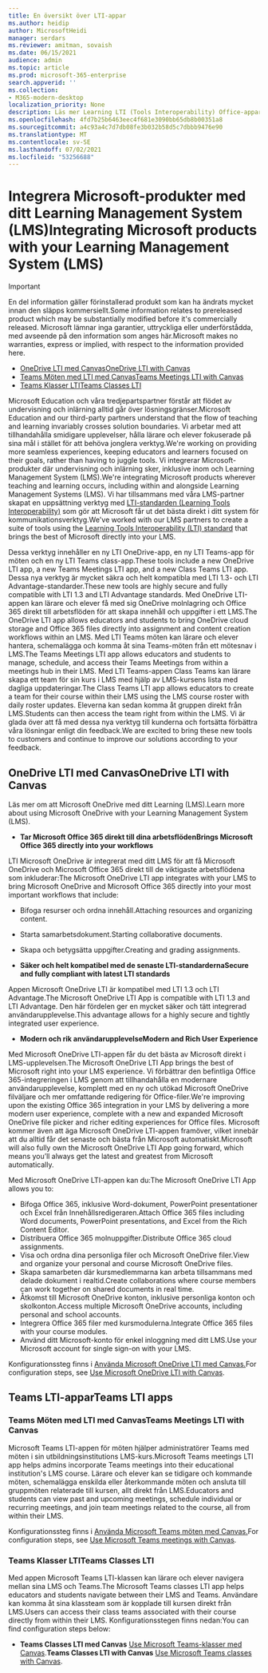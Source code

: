 ```yaml
---
title: En översikt över LTI-appar
ms.author: heidip
author: MicrosoftHeidi
manager: serdars
ms.reviewer: amitman, sovaish
ms.date: 06/15/2021
audience: admin
ms.topic: article
ms.prod: microsoft-365-enterprise
search.appverid: ''
ms.collection:
- M365-modern-desktop
localization_priority: None
description: Läs mer Learning LTI (Tools Interoperability) Office-appar i M365, och hur de hjälper lärare när de integrerar Office-appar i sina LMS -system (Learning Management System).
ms.openlocfilehash: 4fd7b25b6463eec4f681e3090bb65db8b00351a8
ms.sourcegitcommit: a4c93a4c7d7db08fe3b032b58d5c7dbbb9476e90
ms.translationtype: MT
ms.contentlocale: sv-SE
ms.lasthandoff: 07/02/2021
ms.locfileid: "53256688"
---
```

# <a name="integrating-microsoft-products-with-your-learning-management-system-lms"></a><span data-ttu-id="05ec2-103">Integrera Microsoft-produkter med ditt Learning Management System (LMS)</span><span class="sxs-lookup"><span data-stu-id="05ec2-103">Integrating Microsoft products with your Learning Management System (LMS)</span></span>

> [!IMPORTANT]
> <span data-ttu-id="05ec2-104">En del information gäller förinstallerad produkt som kan ha ändrats mycket innan den släpps kommersiellt.</span><span class="sxs-lookup"><span data-stu-id="05ec2-104">Some information relates to prereleased product which may be substantially modified before it's commercially released.</span></span> <span data-ttu-id="05ec2-105">Microsoft lämnar inga garantier, uttryckliga eller underförstådda, med avseende på den information som anges här.</span><span class="sxs-lookup"><span data-stu-id="05ec2-105">Microsoft makes no warranties, express or implied, with respect to the information provided here.</span></span>

- [<span data-ttu-id="05ec2-106">OneDrive LTI med Canvas</span><span class="sxs-lookup"><span data-stu-id="05ec2-106">OneDrive LTI with Canvas</span></span>](#onedrive-lti-with-canvas)
- [<span data-ttu-id="05ec2-107">Teams Möten med LTI med Canvas</span><span class="sxs-lookup"><span data-stu-id="05ec2-107">Teams Meetings LTI with Canvas</span></span>](#teams-meetings-lti-with-canvas)
- [<span data-ttu-id="05ec2-108">Teams Klasser LTI</span><span class="sxs-lookup"><span data-stu-id="05ec2-108">Teams Classes LTI</span></span>](#teams-classes-lti)

<span data-ttu-id="05ec2-109">Microsoft Education och våra tredjepartspartner förstår att flödet av undervisning och inlärning alltid går över lösningsgränser.</span><span class="sxs-lookup"><span data-stu-id="05ec2-109">Microsoft Education and our third-party partners understand that the flow of teaching and learning invariably crosses solution boundaries.</span></span> <span data-ttu-id="05ec2-110">Vi arbetar med att tillhandahålla smidigare upplevelser, hålla lärare och elever fokuserade på sina mål i stället för att behöva jonglera verktyg.</span><span class="sxs-lookup"><span data-stu-id="05ec2-110">We're working on providing more seamless experiences, keeping educators and learners focused on their goals, rather than having to juggle tools.</span></span> <span data-ttu-id="05ec2-111">Vi integrerar Microsoft-produkter där undervisning och inlärning sker, inklusive inom och Learning Management System (LMS).</span><span class="sxs-lookup"><span data-stu-id="05ec2-111">We're integrating Microsoft products wherever teaching and learning occurs, including within and alongside Learning Management Systems (LMS).</span></span> <span data-ttu-id="05ec2-112">Vi har tillsammans med våra LMS-partner skapat en uppsättning verktyg med [LTI-standarden (Learning Tools Interoperability)](https://www.imsglobal.org/activity/learning-tools-interoperability) som gör att Microsoft får ut det bästa direkt i ditt system för kommunikationsverktyg.</span><span class="sxs-lookup"><span data-stu-id="05ec2-112">We've worked with our LMS partners to create a suite of tools using the [Learning Tools Interoperability (LTI) standard](https://www.imsglobal.org/activity/learning-tools-interoperability) that brings the best of Microsoft directly into your LMS.</span></span>

<span data-ttu-id="05ec2-113">Dessa verktyg innehåller en ny LTI OneDrive-app, en ny LTI Teams-app för möten och en ny LTI Teams class-app.</span><span class="sxs-lookup"><span data-stu-id="05ec2-113">These tools include a new OneDrive LTI app, a new Teams Meetings LTI app, and a new Class Teams LTI app.</span></span> <span data-ttu-id="05ec2-114">Dessa nya verktyg är mycket säkra och helt kompatibla med LTI 1.3- och LTI Advantage-standarder.</span><span class="sxs-lookup"><span data-stu-id="05ec2-114">These new tools are highly secure and fully compatible with LTI 1.3 and LTI Advantage standards.</span></span> <span data-ttu-id="05ec2-115">Med OneDrive LTI-appen kan lärare och elever få med sig OneDrive molnlagring och Office 365 direkt till arbetsflöden för att skapa innehåll och uppgifter i ett LMS.</span><span class="sxs-lookup"><span data-stu-id="05ec2-115">The OneDrive LTI app allows educators and students to bring OneDrive cloud storage and Office 365 files directly into assignment and content creation workflows within an LMS.</span></span> <span data-ttu-id="05ec2-116">Med LTI Teams möten kan lärare och elever hantera, schemalägga och komma åt sina Teams-möten från ett mötesnav i LMS.</span><span class="sxs-lookup"><span data-stu-id="05ec2-116">The Teams Meetings LTI app allows educators and students to manage, schedule, and access their Teams Meetings from within a meetings hub in their LMS.</span></span> <span data-ttu-id="05ec2-117">Med LTI Teams-appen Class Teams kan lärare skapa ett team för sin kurs i LMS med hjälp av LMS-kursens lista med dagliga uppdateringar.</span><span class="sxs-lookup"><span data-stu-id="05ec2-117">The Class Teams LTI app allows educators to create a team for their course within their LMS using the LMS course roster with daily roster updates.</span></span> <span data-ttu-id="05ec2-118">Eleverna kan sedan komma åt gruppen direkt från LMS.</span><span class="sxs-lookup"><span data-stu-id="05ec2-118">Students can then access the team right from within the LMS.</span></span> <span data-ttu-id="05ec2-119">Vi är glada över att få med dessa nya verktyg till kunderna och fortsätta förbättra våra lösningar enligt din feedback.</span><span class="sxs-lookup"><span data-stu-id="05ec2-119">We are excited to bring these new tools to customers and continue to improve our solutions according to your feedback.</span></span>

## <a name="onedrive-lti-with-canvas"></a><span data-ttu-id="05ec2-120">OneDrive LTI med Canvas</span><span class="sxs-lookup"><span data-stu-id="05ec2-120">OneDrive LTI with Canvas</span></span>

<span data-ttu-id="05ec2-121">Läs mer om att Microsoft OneDrive med ditt Learning (LMS).</span><span class="sxs-lookup"><span data-stu-id="05ec2-121">Learn more about using Microsoft OneDrive with your Learning Management System (LMS).</span></span>

- <span data-ttu-id="05ec2-122">**Tar Microsoft Office 365 direkt till dina arbetsflöden**</span><span class="sxs-lookup"><span data-stu-id="05ec2-122">**Brings Microsoft Office 365 directly into your workflows**</span></span>

<span data-ttu-id="05ec2-123">LTI Microsoft OneDrive är integrerat med ditt LMS för att få Microsoft OneDrive och Microsoft Office 365 direkt till de viktigaste arbetsflödena som inkluderar:</span><span class="sxs-lookup"><span data-stu-id="05ec2-123">The Microsoft OneDrive LTI app integrates with your LMS to bring Microsoft OneDrive and Microsoft Office 365 directly into your most important workflows that include:</span></span>

- <span data-ttu-id="05ec2-124">Bifoga resurser och ordna innehåll.</span><span class="sxs-lookup"><span data-stu-id="05ec2-124">Attaching resources and organizing content.</span></span>
- <span data-ttu-id="05ec2-125">Starta samarbetsdokument.</span><span class="sxs-lookup"><span data-stu-id="05ec2-125">Starting collaborative documents.</span></span>
- <span data-ttu-id="05ec2-126">Skapa och betygsätta uppgifter.</span><span class="sxs-lookup"><span data-stu-id="05ec2-126">Creating and grading assignments.</span></span>

- <span data-ttu-id="05ec2-127">**Säker och helt kompatibel med de senaste LTI-standarderna**</span><span class="sxs-lookup"><span data-stu-id="05ec2-127">**Secure and fully compliant with latest LTI standards**</span></span>

<span data-ttu-id="05ec2-128">Appen Microsoft OneDrive LTI är kompatibel med LTI 1.3 och LTI Advantage.</span><span class="sxs-lookup"><span data-stu-id="05ec2-128">The Microsoft OneDrive LTI App is compatible with LTI 1.3 and LTI Advantage.</span></span> <span data-ttu-id="05ec2-129">Den här fördelen ger en mycket säker och tätt integrerad användarupplevelse.</span><span class="sxs-lookup"><span data-stu-id="05ec2-129">This advantage allows for a highly secure and tightly integrated user experience.</span></span>

- <span data-ttu-id="05ec2-130">**Modern och rik användarupplevelse**</span><span class="sxs-lookup"><span data-stu-id="05ec2-130">**Modern and Rich User Experience**</span></span>

<span data-ttu-id="05ec2-131">Med Microsoft OneDrive LTI-appen får du det bästa av Microsoft direkt i LMS-upplevelsen.</span><span class="sxs-lookup"><span data-stu-id="05ec2-131">The Microsoft OneDrive LTI App brings the best of Microsoft right into your LMS experience.</span></span> <span data-ttu-id="05ec2-132">Vi förbättrar den befintliga Office 365-integreringen i LMS genom att tillhandahålla en modernare användarupplevelse, komplett med en ny och utökad Microsoft OneDrive filväljare och mer omfattande redigering för Office-filer.</span><span class="sxs-lookup"><span data-stu-id="05ec2-132">We're improving upon the existing Office 365 integration in your LMS by delivering a more modern user experience, complete with a new and expanded Microsoft OneDrive file picker and richer editing experiences for Office files.</span></span> <span data-ttu-id="05ec2-133">Microsoft kommer även att äga Microsoft OneDrive LTI-appen framöver, vilket innebär att du alltid får det senaste och bästa från Microsoft automatiskt.</span><span class="sxs-lookup"><span data-stu-id="05ec2-133">Microsoft will also fully own the Microsoft OneDrive LTI App going forward, which means you’ll always get the latest and greatest from Microsoft automatically.</span></span>

<span data-ttu-id="05ec2-134">Med Microsoft OneDrive LTI-appen kan du:</span><span class="sxs-lookup"><span data-stu-id="05ec2-134">The Microsoft OneDrive LTI App allows you to:</span></span>

- <span data-ttu-id="05ec2-135">Bifoga Office 365, inklusive Word-dokument, PowerPoint presentationer och Excel från Innehållsredigeraren.</span><span class="sxs-lookup"><span data-stu-id="05ec2-135">Attach Office 365 files including Word documents, PowerPoint presentations, and Excel from the Rich Content Editor.</span></span>
- <span data-ttu-id="05ec2-136">Distribuera Office 365 molnuppgifter.</span><span class="sxs-lookup"><span data-stu-id="05ec2-136">Distribute Office 365 cloud assignments.</span></span>
- <span data-ttu-id="05ec2-137">Visa och ordna dina personliga filer och Microsoft OneDrive filer.</span><span class="sxs-lookup"><span data-stu-id="05ec2-137">View and organize your personal and course Microsoft OneDrive files.</span></span>
- <span data-ttu-id="05ec2-138">Skapa samarbeten där kursmedlemmarna kan arbeta tillsammans med delade dokument i realtid.</span><span class="sxs-lookup"><span data-stu-id="05ec2-138">Create collaborations where course members can work together on shared documents in real time.</span></span>
- <span data-ttu-id="05ec2-139">Åtkomst till Microsoft OneDrive konton, inklusive personliga konton och skolkonton.</span><span class="sxs-lookup"><span data-stu-id="05ec2-139">Access multiple Microsoft OneDrive accounts, including personal and school accounts.</span></span>
- <span data-ttu-id="05ec2-140">Integrera Office 365 filer med kursmodulerna.</span><span class="sxs-lookup"><span data-stu-id="05ec2-140">Integrate Office 365 files with your course modules.</span></span>
- <span data-ttu-id="05ec2-141">Använd ditt Microsoft-konto för enkel inloggning med ditt LMS.</span><span class="sxs-lookup"><span data-stu-id="05ec2-141">Use your Microsoft account for single sign-on with your LMS.</span></span>

<span data-ttu-id="05ec2-142">Konfigurationssteg finns i [Använda Microsoft OneDrive LTI med Canvas.](use-onedrive-with-lms.md)</span><span class="sxs-lookup"><span data-stu-id="05ec2-142">For configuration steps, see [Use Microsoft OneDrive LTI with Canvas](use-onedrive-with-lms.md).</span></span>

## <a name="teams-lti-apps"></a><span data-ttu-id="05ec2-143">Teams LTI-appar</span><span class="sxs-lookup"><span data-stu-id="05ec2-143">Teams LTI apps</span></span>

### <a name="teams-meetings-lti-with-canvas"></a><span data-ttu-id="05ec2-144">Teams Möten med LTI med Canvas</span><span class="sxs-lookup"><span data-stu-id="05ec2-144">Teams Meetings LTI with Canvas</span></span>

<span data-ttu-id="05ec2-145">Microsoft Teams LTI-appen för möten hjälper administratörer Teams med möten i sin utbildningsinstitutions LMS-kurs.</span><span class="sxs-lookup"><span data-stu-id="05ec2-145">Microsoft Teams meetings LTI app helps admins incorporate Teams meetings into their educational institution's LMS course.</span></span> <span data-ttu-id="05ec2-146">Lärare och elever kan se tidigare och kommande möten, schemalägga enskilda eller återkommande möten och ansluta till gruppmöten relaterade till kursen, allt direkt från LMS.</span><span class="sxs-lookup"><span data-stu-id="05ec2-146">Educators and students can view past and upcoming meetings, schedule individual or recurring meetings, and join team meetings related to the course, all from within their LMS.</span></span>

<span data-ttu-id="05ec2-147">Konfigurationssteg finns i [Använda Microsoft Teams möten med Canvas.](teams-meetings-with-canvas.md)</span><span class="sxs-lookup"><span data-stu-id="05ec2-147">For configuration steps, see [Use Microsoft Teams meetings with Canvas](teams-meetings-with-canvas.md).</span></span>

### <a name="teams-classes-lti"></a><span data-ttu-id="05ec2-148">Teams Klasser LTI</span><span class="sxs-lookup"><span data-stu-id="05ec2-148">Teams Classes LTI</span></span>

<span data-ttu-id="05ec2-149">Med appen Microsoft Teams LTI-klassen kan lärare och elever navigera mellan sina LMS och Teams.</span><span class="sxs-lookup"><span data-stu-id="05ec2-149">The Microsoft Teams classes LTI app helps educators and students navigate between their LMS and Teams.</span></span> <span data-ttu-id="05ec2-150">Användare kan komma åt sina klassteam som är kopplade till kursen direkt från LMS.</span><span class="sxs-lookup"><span data-stu-id="05ec2-150">Users can access their class teams associated with their course directly from within their LMS.</span></span> <span data-ttu-id="05ec2-151">Konfigurationsstegen finns nedan:</span><span class="sxs-lookup"><span data-stu-id="05ec2-151">You can find configuration steps below:</span></span>

- <span data-ttu-id="05ec2-152">**Teams Classes LTI med Canvas** [Use Microsoft Teams-klasser med Canvas](teams-classes-with-canvas.md).</span><span class="sxs-lookup"><span data-stu-id="05ec2-152">**Teams Classes LTI with Canvas** [Use Microsoft Teams classes with Canvas](teams-classes-with-canvas.md).</span></span>
